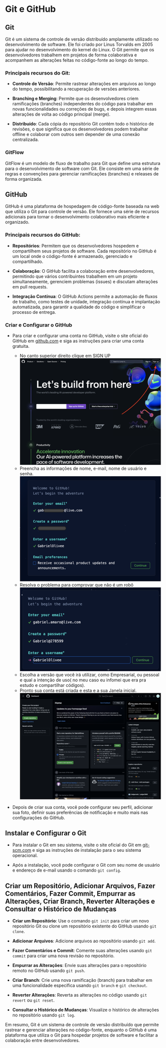 # Git e GitHub

## Git

Git é um sistema de controle de versão distribuído amplamente utilizado no desenvolvimento de software. Ele foi criado por Linus Torvalds em 2005 para ajudar no desenvolvimento do kernel do Linux. O Git permite que os desenvolvedores trabalhem em projetos de forma colaborativa e acompanhem as alterações feitas no código-fonte ao longo do tempo.

### Principais recursos do Git:

- **Controle de Versão**: Permite rastrear alterações em arquivos ao longo do tempo, possibilitando a recuperação de versões anteriores.
  
- **Branching e Merging**: Permite que os desenvolvedores criem ramificações (branches) independentes do código para trabalhar em novas funcionalidades ou correções de bugs, e depois integrem essas alterações de volta ao código principal (merge).

- **Distribuído**: Cada cópia do repositório Git contém todo o histórico de revisões, o que significa que os desenvolvedores podem trabalhar offline e colaborar com outros sem depender de uma conexão centralizada.

### GitFlow

GitFlow é um modelo de fluxo de trabalho para Git que define uma estrutura para o desenvolvimento de software com Git. Ele consiste em uma série de regras e convenções para gerenciar ramificações (branches) e releases de forma organizada.

## GitHub

GitHub é uma plataforma de hospedagem de código-fonte baseada na web que utiliza o Git para controle de versão. Ele fornece uma série de recursos adicionais para tornar o desenvolvimento colaborativo mais eficiente e organizado.

### Principais recursos do GitHub:

- **Repositórios**: Permitem que os desenvolvedores hospedem e compartilhem seus projetos de software. Cada repositório no GitHub é um local onde o código-fonte é armazenado, gerenciado e compartilhado.

- **Colaboração**: O GitHub facilita a colaboração entre desenvolvedores, permitindo que vários contribuintes trabalhem em um projeto simultaneamente, gerenciem problemas (issues) e discutam alterações em pull requests.

- **Integração Contínua**: O GitHub Actions permite a automação de fluxos de trabalho, como testes de unidade, integração contínua e implantação automatizada, para garantir a qualidade do código e simplificar o processo de entrega.

### Criar e Configurar o GitHub

- Para criar e configurar uma conta no GitHub, visite o site oficial do GitHub em [github.com](https://github.com/) e siga as instruções para criar uma conta gratuita.
    - No canto superior direito clique em SIGN UP
    ![Imagem 1](imagens/criar1.png)
    - Preencha as informações de nome, e-mail, nome de usuário e senha.
    ![Imagem 2](imagens/criar2.png)
    - Resolva o problema para comprovar que não é um robô
    ![Imagem 3](imagens/criar3.png)
    - Escolha a versão que você irá utilizar, como Empresarial, ou pessoal e qual a intenção de uso( no meu caso eu infomei que era pra estudo e compartilhar códigos).
    - Pronto sua conta está criada e esta e a sua Janela inicial.
    ![Imagem 6](imagens/criar6.png)
    
- Depois de criar sua conta, você pode configurar seu perfil, adicionar sua foto, definir suas preferências de notificação e muito mais nas configurações do GitHub.

## Instalar e Configurar o Git

- Para instalar o Git em seu sistema, visite o site oficial do Git em [git-scm.com](https://git-scm.com/) e siga as instruções de instalação para o seu sistema operacional.
  
- Após a instalação, você pode configurar o Git com seu nome de usuário e endereço de e-mail usando o comando `git config`.

## Criar um Repositório, Adicionar Arquivos, Fazer Comentários, Fazer Commit, Empurrar as Alterações, Criar Branch, Reverter Alterações e Consultar o Histórico de Mudanças

- **Criar um Repositório**: Use o comando `git init` para criar um novo repositório Git ou clone um repositório existente do GitHub usando `git clone`.
  
- **Adicionar Arquivos**: Adicione arquivos ao repositório usando `git add`.

- **Fazer Comentários e Commit**: Comente suas alterações usando `git commit` para criar uma nova revisão no repositório.

- **Empurrar as Alterações**: Envie suas alterações para o repositório remoto no GitHub usando `git push`.

- **Criar Branch**: Crie uma nova ramificação (branch) para trabalhar em uma funcionalidade específica usando `git branch` e `git checkout`.

- **Reverter Alterações**: Reverta as alterações no código usando `git revert` ou `git reset`.

- **Consultar o Histórico de Mudanças**: Visualize o histórico de alterações no repositório usando `git log`.

Em resumo, Git é um sistema de controle de versão distribuído que permite rastrear e gerenciar alterações no código-fonte, enquanto o GitHub é uma plataforma que utiliza o Git para hospedar projetos de software e facilitar a colaboração entre desenvolvedores.
